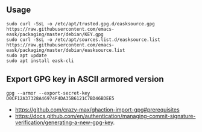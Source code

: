 ## Usage

```
sudo curl -SsL -o /etc/apt/trusted.gpg.d/easksource.gpg https://raw.githubusercontent.com/emacs-eask/packaging/master/debian/KEY.gpg
sudo curl -SsL -o /etc/apt/sources.list.d/easksource.list https://raw.githubusercontent.com/emacs-eask/packaging/master/debian/easksource.list
sudo apt update
sudo apt install eask-cli
```

## Export GPG key in ASCII armored version

```
gpg --armor --export-secret-key D0CF12A37328A46974F4DA35B6121C7BD46BDEE5
```

- https://github.com/crazy-max/ghaction-import-gpg#prerequisites
- https://docs.github.com/en/authentication/managing-commit-signature-verification/generating-a-new-gpg-key.
